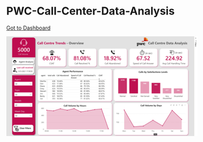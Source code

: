 # PWC-Call-Center-Data-Analysis

[Got to Dashboard](https://app.powerbi.com/view?r=eyJrIjoiOTUwZjBiYWItN2NjZC00NjFkLWIxN2MtMzMzOWE3OTA4YjA5IiwidCI6Ijg1MGE0NTk3LTYyZjItNDUyMy1hODE3LTQ2ZWYwMjBmMWE0NyJ9)

![Main Page](https://github.com/tanviru786/PWC-Call-Center-Data-Analysis/blob/main/PWC%20Main%20Dashboard.png)
